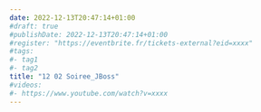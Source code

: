 ```yaml
---
date: 2022-12-13T20:47:14+01:00
#draft: true
#publishDate: 2022-12-13T20:47:14+01:00
#register: "https://eventbrite.fr/tickets-external?eid=xxxx"
#tags:
#- tag1
#- tag2
title: "12 02 Soiree_JBoss"
#videos: 
#- https://www.youtube.com/watch?v=xxxx
---
```


